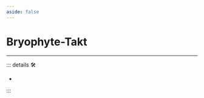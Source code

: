 ```yaml
---
aside: false
---
```

# Bryophyte-Takt

---

<!-- =================================================== -->
<!-- =================================================== -->
<!-- =================================================== -->
<!-- =================================================== -->
<!-- =================================================== -->
::: details 🛠

-

:::
